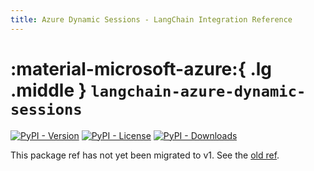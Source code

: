 ```yaml
---
title: Azure Dynamic Sessions - LangChain Integration Reference
---
```


# :material-microsoft-azure:{ .lg .middle } `langchain-azure-dynamic-sessions`

[![PyPI - Version](https://img.shields.io/pypi/v/langchain-azure-dynamic-sessions?label=%20)](https://pypi.org/project/langchain-azure-dynamic-sessions/#history)
[![PyPI - License](https://img.shields.io/pypi/l/langchain-azure-dynamic-sessions)](https://opensource.org/licenses/MIT)
[![PyPI - Downloads](https://img.shields.io/pepy/dt/langchain-azure-dynamic-sessions)](https://pypistats.org/packages/langchain-azure-dynamic-sessions)

This package ref has not yet been migrated to v1. See the [old ref](https://python.langchain.com/api_reference/azure_dynamic_sessions/index.html).
